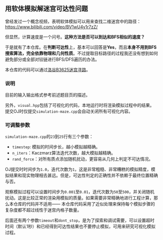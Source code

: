 ## 用软体模拟解迷宫可达性问题

曾经发过一个概念视频，表明软体模拟可以用来查找二维迷宫中的路径：https://www.bilibili.com/video/BV1wU4y1r7zZ/

但显然，计算速度是一个问号。**这种方法是否可以到达和BFS相似的速度？**

于是就有了本仓库。在**判断可达性**上，基本可以回答是**Yes**，而且**本身不用到BFS搜索算法，完全依靠物理和几何性质**。不过提取目标路径的过程我还没有想到如何避免部分或全部对铰链进行BFS/DFS遍历的办法。

本仓库的代码可以通过[洛谷B3625迷宫寻路](https://www.luogu.com.cn/problem/B3625)。

### 说明

目前的输入输出格式参考前述题目页的描述。

另外，`visual.hpp`包括了可视化的代码，本地运行时将渲染模拟过程中的结果。提交OJ时仅提交`simulation-maze.cpp`会自动关闭所有可视化内容。

### 可调整参数

`simulation-maze.cpp`的`23`到`25`行有三个参数：
+ `timestep`: 模拟的时间步长，越小模拟越精确。
+ `n_iters`：Kaczmarz算法迭代次数，越大模拟越精确。
+ `rand_force`：对所有质点添加随机扰动，更容易从几何上判定不可达情况。

OJ提交时时间步为`1.0`，迭代次数为`1`，这是非常粗糙、非常糟糕的模拟精度，模拟结果和现实物理相去甚远。但是，可达性判定的正确性并不依赖于最终位置精确与否。

观察模拟过程可以设置时间步为`0.001`至`0.01`，迭代次数为`50`至`500`，并关闭随机扰动。这是比较正常的渲染用模拟的质量。如果需要非常精确地进行工程计算，那么本仓库的代码并不适用——
本仓库代码采用了近似处理来保持每个模拟步骤的复杂度都不超过线性于迷宫内格子数量。

后面还有两个参数`timeout`和`dont_stop`，是为了探索和调试需要，可以设置超时时间（默认1秒）和已经得到可达性结果也不要停止模拟，可用来研究可视化模拟过程。
